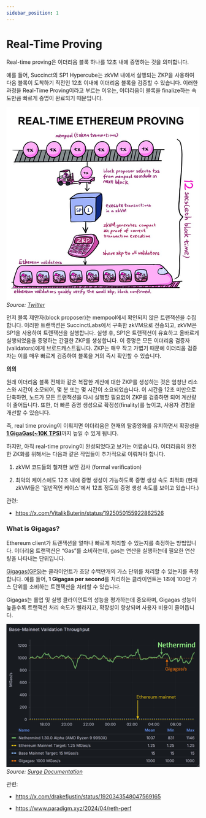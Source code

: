```yaml
---
sidebar_position: 1
---
```


# Real-Time Proving

Real-time proving은 이더리움 블록 하나를 12초 내에 증명하는 것을 의미합니다.

예를 들어, Succinct의 SP1 Hypercube는 zkVM 내에서 실행되는 ZKP을 사용하여 다음 블록이 도착하기 직전인 12초 이내에 이더리움 블록을 검증할 수 있습니다. 이러한 과정을 Real-Time Proving이라고 부르는 이유는, 이더리움이 블록을 finalize하는 속도만큼 빠르게 증명이 완료되기 때문입니다.

![Real-Time Proving Process](./img/realtime.png)
*Source: [Twitter](https://x.com/0xJuann/status/1929335910912663856)*

먼저 블록 제안자(block proposer)는 mempool에서 확인되지 않은 트랜잭션을 수집합니다. 이러한 트랜잭션은 SuccinctLabs에서 구축한 zkVM으로 전송되고, zkVM은 SP1을 사용하여 트랜잭션을 실행합니다. 실행 후, SP1은 트랜잭션이 유효하고 올바르게 실행되었음을 증명하는 간결한 ZKP를 생성합니다. 이 증명은 모든 이더리움 검증자(validators)에게 브로드캐스트됩니다. ZKP는 매우 작고 가볍기 때문에 이더리움 검증자는 이를 매우 빠르게 검증하여 블록을 거의 즉시 확인할 수 있습니다.

**의의**

원래 이더리움 블록 전체와 같은 복잡한 계산에 대한 ZKP를 생성하는 것은 엄청난 리소스와 시간이 소모되어, 몇 분 또는 몇 시간이 소요되었습니다. 이 시간을 12초 미만으로 단축하면, 노드가 모든 트랜잭션을 다시 실행할 필요없이 ZKP를 검증하면 되어 계산량이 줄어듭니다. 또한, 더 빠른 증명 생성으로 확정성(finality)를 높이고, 사용자 경험을 개선할 수 있습니다.

즉, real time proving이 이뤄지면 이더리움은 현재의 탈중앙화를 유지하면서 확장성을 [**1 GigaGas(~10K TPS)**](https://x.com/drakefjustin/status/1924929057676001466)까지 높일 수 있게 됩니다.

하지만, 아직 real-time proving이 완성되었다고 보기는 어렵습니다. 이더리움의 완전한 ZK화를 위해서는 다음과 같은 작업들이 추가적으로 이뤄져야 합니다.

1. zkVM 코드들의 철저한 보안 감사 (formal verification)

2. 최악의 케이스에도 12초 내에 증명 생성이 가능하도록 증명 생성 속도 최적화 (현재 zkVM들은 '일반적인 케이스'에서 12초 정도의 증명 생성 속도를 보이고 있습니다.)

관련: 
* https://x.com/VitalikButerin/status/1925050155922862526


### What is Gigagas?
Ethereum client가 트랜잭션을 얼마나 빠르게 처리할 수 있는지를 측정하는 방법입니다. 이더리움 트랜잭션은 “Gas”를 소비하는데, gas는 연산을 실행하는데 필요한 연산량을 나타내는 단위입니다. 

[Gigagas(GPS)](https://docs.surge.wtf/docs/about/gigagas)는 클라이언트가 초당 수백만개의 가스 단위를 처리할 수 있는지를 측정합니다. 예를 들어, **1 Gigagas per second**를 처리하는 클라이언트는 1초에 100만 가스 단위를 소비하는 트랜잭션을 처리할 수 있습니다. 

Gigagas는 롤업 및 실행 클라이언트의 성능을 평가하는데 중요하며, Gigagas 성능이 높을수록 트랜잭션 처리 속도가 빨라지고, 확장성이 향상되며 사용자 비용이 줄어듭니다.

![Gigagas Performance](./img/gigagas.png)
*Source: [Surge Documentation](https://docs.surge.wtf/docs/about/gigagas)*

관련:

* <figcaption><p><a href="https://x.com/drakefjustin/status/1920343548047569165">https://x.com/drakefjustin/status/1920343548047569165</a></p></figcaption>
* <figcaption><p><a href="https://www.paradigm.xyz/2024/04/reth-perf">https://www.paradigm.xyz/2024/04/reth-perf</a></p></figcaption>

